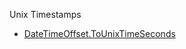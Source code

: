 Unix Timestamps

- [DateTimeOffset.ToUnixTimeSeconds](https://docs.microsoft.com/en-us/dotnet/api/system.datetimeoffset.tounixtimeseconds?view=netcore-2.2)

